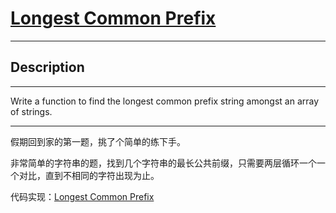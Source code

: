 # [Longest Common Prefix](https://leetcode.com/problems/longest-common-prefix/)

---

## Description

---

Write a function to find the longest common prefix string amongst an array of strings.

---

假期回到家的第一题，挑了个简单的练下手。

非常简单的字符串的题，找到几个字符串的最长公共前缀，只需要两层循环一个一个对比，直到不相同的字符出现为止。


代码实现：[Longest Common Prefix](./LongestCommonPrefix.py)